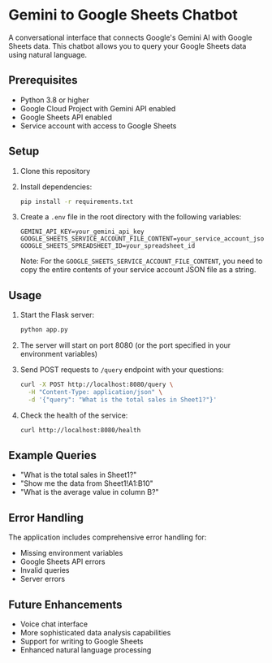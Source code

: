# Gemini to Google Sheets Chatbot

A conversational interface that connects Google's Gemini AI with Google Sheets data. This chatbot allows you to query your Google Sheets data using natural language.

## Prerequisites

- Python 3.8 or higher
- Google Cloud Project with Gemini API enabled
- Google Sheets API enabled
- Service account with access to Google Sheets

## Setup

1. Clone this repository
2. Install dependencies:
   ```bash
   pip install -r requirements.txt
   ```

3. Create a `.env` file in the root directory with the following variables:
   ```
   GEMINI_API_KEY=your_gemini_api_key
   GOOGLE_SHEETS_SERVICE_ACCOUNT_FILE_CONTENT=your_service_account_json_content
   GOOGLE_SHEETS_SPREADSHEET_ID=your_spreadsheet_id
   ```

   Note: For the `GOOGLE_SHEETS_SERVICE_ACCOUNT_FILE_CONTENT`, you need to copy the entire contents of your service account JSON file as a string.

## Usage

1. Start the Flask server:
   ```bash
   python app.py
   ```

2. The server will start on port 8080 (or the port specified in your environment variables)

3. Send POST requests to `/query` endpoint with your questions:
   ```bash
   curl -X POST http://localhost:8080/query \
     -H "Content-Type: application/json" \
     -d '{"query": "What is the total sales in Sheet1?"}'
   ```

4. Check the health of the service:
   ```bash
   curl http://localhost:8080/health
   ```

## Example Queries

- "What is the total sales in Sheet1?"
- "Show me the data from Sheet1!A1:B10"
- "What is the average value in column B?"

## Error Handling

The application includes comprehensive error handling for:
- Missing environment variables
- Google Sheets API errors
- Invalid queries
- Server errors

## Future Enhancements

- Voice chat interface
- More sophisticated data analysis capabilities
- Support for writing to Google Sheets
- Enhanced natural language processing 